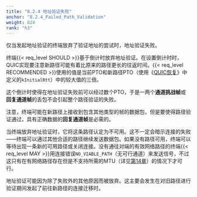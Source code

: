```yaml
---
title: "8.2.4 地址验证失败"
anchor: "8.2.4_Failed_Path_Validation"
weight: 824
rank: "h3"
---
```


仅当发起地址验证的终端放弃了验证地址的尝试时，地址验证失败。

终端{{< req_level SHOULD >}}基于倒计时放弃地址验证。在设置倒计时时，QUIC实现要注意新路径可能有着比原来的路径更长的往返时间。{{< req_level RECOMMENDED >}}使用的值是当前PTO和新路径PTO（使用《[QUIC恢复](../RFC9002_Chinese_Simplified)》中定义的`kInitialRtt`）中的较大值的三倍。

这个倒计时使得在地址验证失败前可以经过数个PTO，于是一两个**通道挑战帧**或**回复通道帧**的丢包不会引起整个路径验证的失败。

注意，终端可能在新路径上接收到包含其他类型的帧的数据包，但是要使得路径验证通过，具有正确数据的**回复通道帧**是必需的。

当终端放弃地址验证时，它将这条路径认定为不可用。这不一定会暗示连接的失败——终端可以通过其他合适的路径继续发送数据包。如果没有路径可用，终端可以等待出现一条新的可用路径或关闭连接。没有通往对端的有效网络路径的终端{{< req_level MAY >}}用连接错误`NO_VIABLE_PATH`（无可行通道）来发送信号，不过这只有在有网络路径存在但是不支持所需的MTU（详见[第14章](#14_Datagram_Size)）的情况下才可行。

地址验证可能因为除了失败外的其他原因而被放弃。这主要会发生在对旧路径进行验证期间发起了前往新路径的连接迁移时。
